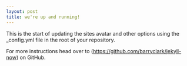 ```yaml
---
layout: post
title: we're up and running!
---
```


This is the start of updating the sites avatar and other options using the _config.yml file in the root of your repository.

For more instructions head over to (https://github.com/barryclark/jekyll-now) on GitHub.
